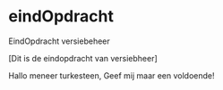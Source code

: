 # eindOpdracht
EindOpdracht versiebeheer

[Dit is de eindopdracht van versiebheer]

Hallo meneer turkesteen,
Geef mij maar een voldoende!
